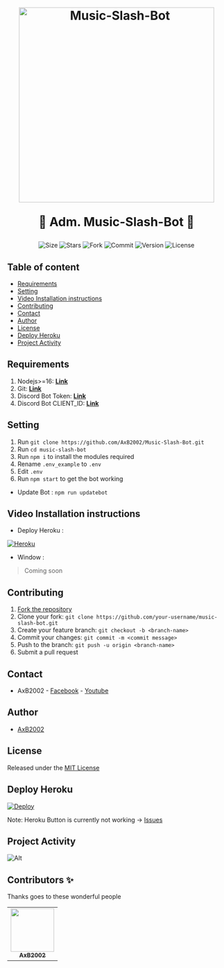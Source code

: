 <h1 align="center">
    <a href="#"><img src="https://imgur.com/gallery/Xi9X2zj" width="450" alt="Music-Slash-Bot"></a>
    
   🤖 Adm. Music-Slash-Bot 🤖
</h1>

<p align="center">
    <img alt="Size" src="https://img.shields.io/github/languages/code-size/HELLSNAKES/Music-Slash-Bot">
    <img alt="Stars" src="https://img.shields.io/github/stars/HELLSNAKES/Music-Slash-Bot">
    <img alt="Fork" src="https://img.shields.io/github/forks/HELLSNAKES/Music-Slash-Bot">
    <img alt="Commit" src="https://img.shields.io/github/commit-activity/y/HELLSNAKES/Music-Slash-Bot">
    <img alt="Version" src="https://img.shields.io/github/package-json/v/HELLSNAKES/Music-Slash-Bot">
    <img alt="License" src="https://img.shields.io/github/license/HELLSNAKES/Music-Slash-Bot">

</p>


## Table of content

* [Requirements](#Requirements)
* [Setting](#Setting)
* [Video Installation instructions](#Video-Installation-instructions)
* [Contributing](#Contributing)
* [Contact](#Contact)
* [Author](#Author)
* [License](#License)
* [Deploy Heroku](#Deploy-Heroku)
* [Project Activity](#Project-Activity)

## Requirements
1. Nodejs>=16: **[Link](https://nodejs.org)**
2. Git: **[Link](https://git-scm.com)**
3. Discord Bot Token: **[Link](https://discord.com/developers/applications)**
4. Discord Bot CLIENT_ID: **[Link](https://discord.com/developers/applications)**

## Setting
1. Run `git clone https://github.com/AxB2002/Music-Slash-Bot.git`
2. Run `cd music-slash-bot`
3. Run `npm i` to install the modules required
4. Rename `.env_example` to `.env`
5. Edit `.env`
6. Run `npm start` to get the bot working

* Update Bot : `npm run updatebot`
## Video Installation instructions

- Deploy Heroku :

 [![Heroku](https://i.ytimg.com/vi/suCg-Di14Dk/maxresdefault.jpg)](https://youtu.be/suCg-Di14Dk)
 

- Window :
> Coming soon

## Contributing
1. [Fork the repository](https://github.com/AxB2002/Music-Slash-Bot/fork)
2. Clone your fork: `git clone https://github.com/your-username/music-slash-bot.git`
3. Create your feature branch: `git checkout -b <branch-name>`
4. Commit your changes: `git commit -m <commit message>`
5. Push to the branch: `git push -u origin <branch-name>`
6. Submit a pull request

## Contact
* AxB2002 - [Facebook](https://www.facebook.com/AxB2002) - [Youtube](https://www.youtube.com/watch?v=xvFZjo5PgG0)

## Author
* [AxB2002](https://github.com/AxB2002)

## License
Released under the [MIT License](https://github.com/HELLSNAKES/Music-Slash-Bot/blob/main/LICENSE)

## Deploy Heroku
[![Deploy](https://www.herokucdn.com/deploy/button.svg)](https://heroku.com/deploy?template=https://github.com/HELLSNAKES/Music-Slash-Bot)

Note: Heroku Button is currently not working -> [Issues](https://github.com/HELLSNAKES/Music-Slash-Bot/issues/6)

## Project Activity

![Alt](https://repobeats.axiom.co/api/embed/6e1425a9a3307f0cb5022349e029f034239ed487.svg "Repobeats analytics image")

## Contributors ✨

Thanks goes to these wonderful people

<!-- ALL-CONTRIBUTORS-LIST:START - Do not remove or modify this section -->
<!-- prettier-ignore-start -->
<!-- markdownlint-disable -->
<table>
  <tr>
    <td align="center"><a href="https://github.com/AxB2002"><img src="https://avatars.githubusercontent.com/u/73497573?v=4" width="100px;" alt=""/><br /><sub><b>AxB2002</b></sub></a><br />
  </tr>
</table>

<!-- markdownlint-restore -->
<!-- prettier-ignore-end -->

<!-- ALL-CONTRIBUTORS-LIST:END -->
